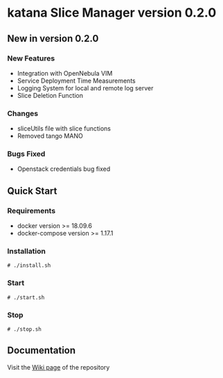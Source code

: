 # katana Slice Manager version 0.2.0

## New in version 0.2.0
### New Features
- Integration with OpenNebula VIM
- Service Deployment Time Measurements
- Logging System for local and remote log server
- Slice Deletion Function

### Changes
- sliceUtils file with slice functions
- Removed tango MANO

### Bugs Fixed
- Openstack credentials bug fixed

## Quick Start

### Requirements
- docker version >= 18.09.6
- docker-compose version >= 1.17.1

### Installation
`# ./install.sh`

### Start 
`# ./start.sh`

### Stop
`# ./stop.sh`

## Documentation
Visit the [Wiki page](https://gitlab.fokus.fraunhofer.de/5genesis/slice-manager/wikis/home) of the repository